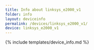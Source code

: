 ```yaml
---
title: Info about linksys_e2000_v1
folder: info
layout: deviceinfo
permalink: /devices/linksys_e2000_v1/
device: linksys_e2000_v1
---
```

{% include templates/device_info.md %}

